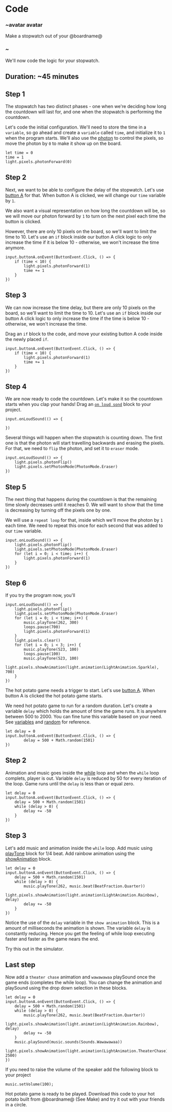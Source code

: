 # Code

### ~avatar avatar

Make a stopwatch out of your @boardname@

### ~

We'll now code the logic for your stopwatch.

## Duration: ~45 minutes

## Step 1

The stopwatch has two distinct phases - one when we're deciding how long the countdown will last for, and one when the stopwatch is performing the countdown.

Let's code the initial configuration.
We'll need to store the time in a `variable`, so go ahead and create a `variable` called `time`, and initialize it to `1` when the program starts.
We'll also use the [photon](https://makecode.adafruit.com/reference/light/photon-forward) to control the pixels, so move the photon by `0` to make it show up on the board.

```blocks
let time = 0
time = 1
light.pixels.photonForward(0)
```

## Step 2

Next, we want to be able to configure the delay of the stopwatch. Let's use [button A](https://makecode.adafruit.com/reference/input/button/on-event) for that.
When button A is clicked, we will change our `time` variable by `1`.

We also want a visual representation on how long the countdown will be, so we will move our photon forward by `1` to turn on the next pixel each time the button is clicked.

However, there are only 10 pixels on the board, so we'll want to limit the time to 10.
Let's use an `if` block inside our button A click logic to only increase the time if it is below 10 - otherwise, we won't increase the time anymore.

```blocks
input.buttonA.onEvent(ButtonEvent.Click, () => {
    if (time < 10) {
        light.pixels.photonForward(1)
        time += 1
    }
})
```

## Step 3

We can now increase the time delay, but there are only 10 pixels on the board, so we'll want to limit the time to 10.
Let's use an `if` block inside our button A click logic to only increase the time if the time is below 10 - otherwise, we won't increase the time.

Drag an `if` block to the code, and move your existing button A code inside the newly placed `if`.

```blocks
input.buttonA.onEvent(ButtonEvent.Click, () => {
    if (time < 10) {
        light.pixels.photonForward(1)
        time += 1
    }
})
```

## Step 4

We are now ready to code the countdown. Let's make it so the countdown starts when you clap your hands!
Drag an [`on loud sond`](https://makecode.adafruit.com/reference/input/on-loud-sound) block to your project.

```blocks
input.onLoudSound(() => {
    
})
```

Several things will happen when the stopwatch is counting down. The first one is that the photon will start travelling backwards and erasing the pixels.
For that, we need to `flip` the photon, and set it to `eraser` mode.

```blocks
input.onLoudSound(() => {
    light.pixels.photonFlip()
    light.pixels.setPhotonMode(PhotonMode.Eraser)
})
```

## Step 5

The next thing that happens during the countdown is that the remaining time slowly decreases until it reaches 0.
We will want to show that the time is decreasing by turning off the pixels one by one.

We will use a `repeat loop` for that, inside which we'll move the photon by `1` each time.
We need to repeat this once for each second that was added to our `time` variable.

```blocks
input.onLoudSound(() => {
    light.pixels.photonFlip()
    light.pixels.setPhotonMode(PhotonMode.Eraser)
    for (let i = 0; i < time; i++) {
        light.pixels.photonForward(1)
    }
})
```

## Step 6

If you try the program now, you'll 


```blocks
input.onLoudSound(() => {
    light.pixels.photonFlip()
    light.pixels.setPhotonMode(PhotonMode.Eraser)
    for (let i = 0; i < time; i++) {
        music.playTone(262, 300)
        loops.pause(700)
        light.pixels.photonForward(1)
    }
    light.pixels.clear()
    for (let i = 0; i < 3; i++) {
        music.playTone(523, 100)
        loops.pause(100)
        music.playTone(523, 100)
        light.pixels.showAnimation(light.animation(LightAnimation.Sparkle), 700)
    }
})
```






The hot potato game needs a trigger to start. Let's use [button A](https://makecode.adafruit.com/reference/input/button/on-event). When button A is clicked the hot potato game starts. 

We need hot potato game to run for a random duration. Let's create a variable `delay` which holds the amount of time the game runs. It is anywhere between 500 to 2000. You can fine tune this variable based on your need. See [variables](https://makecode.adafruit.com/blocks/variables/var) and [random](https://makecode.adafruit.com/blocks/math) for reference.

```blocks
let delay = 0
input.buttonA.onEvent(ButtonEvent.Click, () => {
        delay = 500 + Math.random(1501)
})
```


## Step 2


Animation and music goes inside the [while](https://makecode.adafruit.com/blocks/loops/while) loop and when the `while` loop complets, player is out. Variable `delay` is reduced by 50 for every iteration of the loop. Game runs until the `delay` is less than or equal zero.

```blocks
let delay = 0
input.buttonA.onEvent(ButtonEvent.Click, () => {
    delay = 500 + Math.random(1501)
    while (delay > 0) { 
        delay += -50
    }
})

```

## Step 3

Let's add music and animation inside the `while` loop. Add music using [playTone](https://makecode.adafruit.com/reference/music/play-tone) block for 1/4 beat. Add rainbow animation using the [showAnimation](https://makecode.adafruit.com/reference/light/show-animation) block. 

```blocks
let delay = 0
input.buttonA.onEvent(ButtonEvent.Click, () => {
    delay = 500 + Math.random(1501)
    while (delay > 0) {
        music.playTone(262, music.beat(BeatFraction.Quarter))                
        light.pixels.showAnimation(light.animation(LightAnimation.Rainbow), delay)
        delay += -50
    }
})
```
Notice the use of the `delay` variable in the `show animation` block. This is a amount of milliseconds the animation is shown. The variable `delay` is constantly reducing. Hence you get the feeling of while loop executing faster and faster as the game nears the end.

Try this out in the simulator.

## Last step

Now add a `theater chase` animation and `wawawawaa` playSound once the game ends (completes the while loop). You can change the animation and playSound using the drop down selection in these blocks.

```blocks
let delay = 0
input.buttonA.onEvent(ButtonEvent.Click, () => {
    delay = 500 + Math.random(1501)
    while (delay > 0) {
        music.playTone(262, music.beat(BeatFraction.Quarter))
        light.pixels.showAnimation(light.animation(LightAnimation.Rainbow), delay)
        delay += -50
    }
    music.playSound(music.sounds(Sounds.Wawawawaa))    
    light.pixels.showAnimation(light.animation(LightAnimation.TheaterChase), 2500)
})

```

If you need to raise the volume of the speaker add the following block to your project

```blocks
music.setVolume(100);
```

Hot potato game is ready to be played. Download this code to your hot potato built from @boardname@ (See Make) and try it out with your friends in a circle.
